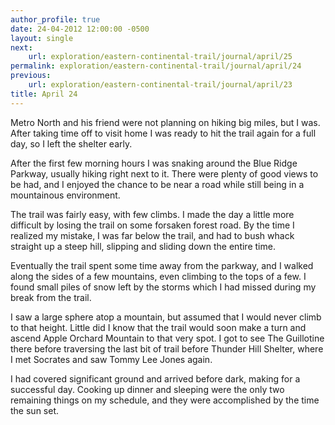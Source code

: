 ```yaml
---
author_profile: true
date: 24-04-2012 12:00:00 -0500
layout: single
next:
    url: exploration/eastern-continental-trail/journal/april/25
permalink: exploration/eastern-continental-trail/journal/april/24
previous:
    url: exploration/eastern-continental-trail/journal/april/23
title: April 24
---
```

Metro North and his friend were not planning on hiking big miles, but I was. After taking time off to visit home I was ready to hit the trail again for a full day, so I left the shelter early.

After the first few morning hours I was snaking around the Blue Ridge Parkway, usually hiking right next to it. There were plenty of good views to be had, and I enjoyed the chance to be near a road while still being in a mountainous environment.

The trail was fairly easy, with few climbs. I made the day a little more difficult by losing the trail on some forsaken forest road. By the time I realized my mistake, I was far below the trail, and had to bush whack straight up a steep hill, slipping and sliding down the entire time.

Eventually the trail spent some time away from the parkway, and I walked along the sides of a few mountains, even climbing to the tops of a few. I found small piles of snow left by the storms which I had missed during my break from the trail.

I saw a large sphere atop a mountain, but assumed that I would never climb to that height. Little did I know that the trail would soon make a turn and ascend Apple Orchard Mountain to that very spot. I got to see The Guillotine there before traversing the last bit of trail before Thunder Hill Shelter, where I met Socrates and saw Tommy Lee Jones again.

I had covered significant ground and arrived before dark, making for a successful day. Cooking up dinner and sleeping were the only two remaining things on my schedule, and they were accomplished by the time the sun set.